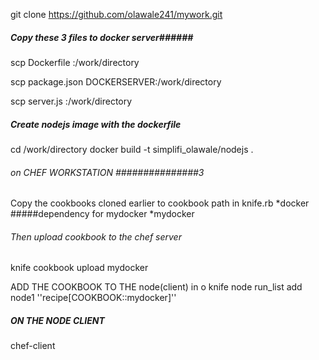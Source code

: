 git clone https://github.com/olawale241/mywork.git


##### Copy these 3 files to docker server######
scp Dockerfile <dockerhost>:/work/directory

scp package.json DOCKERSERVER:/work/directory

scp server.js <dockerhost>:/work/directory

##### Create nodejs image with the dockerfile  ########

cd /work/directory
docker build -t simplifi_olawale/nodejs .

###### on CHEF WORKSTATION  ###############3
Copy the cookbooks cloned earlier to cookbook path in knife.rb 
*docker    #####dependency for mydocker 
*mydocker 

######   Then upload cookbook to the chef server ########

knife cookbook upload mydocker

ADD THE COOKBOOK TO THE node(client) in o
knife node run_list add node1 ''recipe[COOKBOOK::mydocker]''



##### ON THE NODE CLIENT #####
chef-client 

